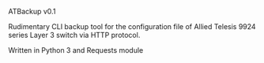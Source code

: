 ATBackup v0.1

Rudimentary CLI backup tool for the configuration file of Allied Telesis 9924 series Layer 3 switch via HTTP protocol.

Written in Python 3 and Requests module
